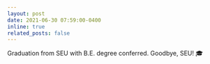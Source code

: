 ```yaml
---
layout: post
date: 2021-06-30 07:59:00-0400
inline: true
related_posts: false
---
```


Graduation from SEU with B.E. degree conferred. Goodbye, SEU! 🎓
